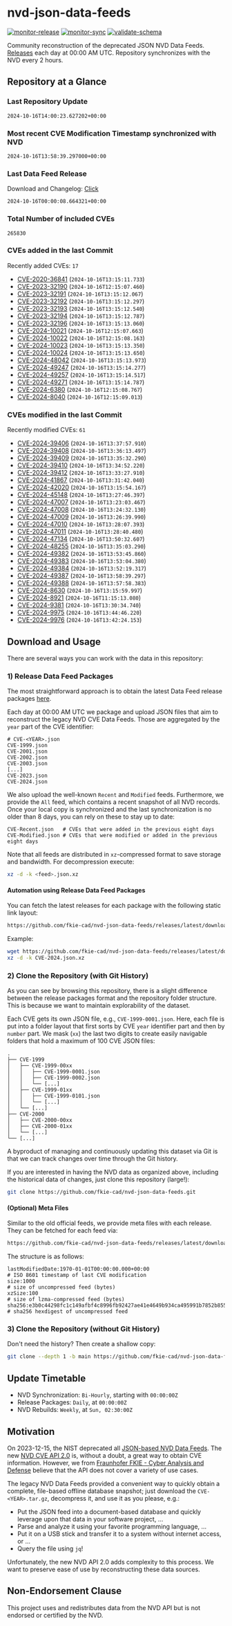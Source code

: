 # nvd-json-data-feeds

[![monitor-release](https://github.com/fkie-cad/nvd-json-data-feeds/actions/workflows/monitor_release.yml/badge.svg)](https://github.com/fkie-cad/nvd-json-data-feeds/actions/workflows/monitor_release.yml)
[![monitor-sync](https://github.com/fkie-cad/nvd-json-data-feeds/actions/workflows/monitor_sync.yml/badge.svg)](https://github.com/fkie-cad/nvd-json-data-feeds/actions/workflows/monitor_sync.yml)
[![validate-schema](https://github.com/fkie-cad/nvd-json-data-feeds/actions/workflows/validate_schema.yml/badge.svg)](https://github.com/fkie-cad/nvd-json-data-feeds/actions/workflows/validate_schema.yml)

Community reconstruction of the deprecated JSON NVD Data Feeds.
[Releases](https://github.com/fkie-cad/nvd-json-data-feeds/releases/latest) each day at 00:00 AM UTC.
Repository synchronizes with the NVD every 2 hours.

## Repository at a Glance

### Last Repository Update

```plain
2024-10-16T14:00:23.627202+00:00
```

### Most recent CVE Modification Timestamp synchronized with NVD

```plain
2024-10-16T13:58:39.297000+00:00
```

### Last Data Feed Release

Download and Changelog: [Click](https://github.com/fkie-cad/nvd-json-data-feeds/releases/latest)

```plain
2024-10-16T00:00:08.664321+00:00
```

### Total Number of included CVEs

```plain
265830
```

### CVEs added in the last Commit

Recently added CVEs: `17`

- [CVE-2020-36841](CVE-2020/CVE-2020-368xx/CVE-2020-36841.json) (`2024-10-16T13:15:11.733`)
- [CVE-2023-32190](CVE-2023/CVE-2023-321xx/CVE-2023-32190.json) (`2024-10-16T12:15:07.460`)
- [CVE-2023-32191](CVE-2023/CVE-2023-321xx/CVE-2023-32191.json) (`2024-10-16T13:15:12.067`)
- [CVE-2023-32192](CVE-2023/CVE-2023-321xx/CVE-2023-32192.json) (`2024-10-16T13:15:12.297`)
- [CVE-2023-32193](CVE-2023/CVE-2023-321xx/CVE-2023-32193.json) (`2024-10-16T13:15:12.540`)
- [CVE-2023-32194](CVE-2023/CVE-2023-321xx/CVE-2023-32194.json) (`2024-10-16T13:15:12.787`)
- [CVE-2023-32196](CVE-2023/CVE-2023-321xx/CVE-2023-32196.json) (`2024-10-16T13:15:13.060`)
- [CVE-2024-10021](CVE-2024/CVE-2024-100xx/CVE-2024-10021.json) (`2024-10-16T12:15:07.663`)
- [CVE-2024-10022](CVE-2024/CVE-2024-100xx/CVE-2024-10022.json) (`2024-10-16T12:15:08.163`)
- [CVE-2024-10023](CVE-2024/CVE-2024-100xx/CVE-2024-10023.json) (`2024-10-16T13:15:13.350`)
- [CVE-2024-10024](CVE-2024/CVE-2024-100xx/CVE-2024-10024.json) (`2024-10-16T13:15:13.650`)
- [CVE-2024-48042](CVE-2024/CVE-2024-480xx/CVE-2024-48042.json) (`2024-10-16T13:15:13.973`)
- [CVE-2024-49247](CVE-2024/CVE-2024-492xx/CVE-2024-49247.json) (`2024-10-16T13:15:14.277`)
- [CVE-2024-49257](CVE-2024/CVE-2024-492xx/CVE-2024-49257.json) (`2024-10-16T13:15:14.517`)
- [CVE-2024-49271](CVE-2024/CVE-2024-492xx/CVE-2024-49271.json) (`2024-10-16T13:15:14.787`)
- [CVE-2024-6380](CVE-2024/CVE-2024-63xx/CVE-2024-6380.json) (`2024-10-16T12:15:08.767`)
- [CVE-2024-8040](CVE-2024/CVE-2024-80xx/CVE-2024-8040.json) (`2024-10-16T12:15:09.013`)


### CVEs modified in the last Commit

Recently modified CVEs: `61`

- [CVE-2024-39406](CVE-2024/CVE-2024-394xx/CVE-2024-39406.json) (`2024-10-16T13:37:57.910`)
- [CVE-2024-39408](CVE-2024/CVE-2024-394xx/CVE-2024-39408.json) (`2024-10-16T13:36:13.497`)
- [CVE-2024-39409](CVE-2024/CVE-2024-394xx/CVE-2024-39409.json) (`2024-10-16T13:35:32.290`)
- [CVE-2024-39410](CVE-2024/CVE-2024-394xx/CVE-2024-39410.json) (`2024-10-16T13:34:52.220`)
- [CVE-2024-39412](CVE-2024/CVE-2024-394xx/CVE-2024-39412.json) (`2024-10-16T13:33:27.910`)
- [CVE-2024-41867](CVE-2024/CVE-2024-418xx/CVE-2024-41867.json) (`2024-10-16T13:31:42.040`)
- [CVE-2024-42020](CVE-2024/CVE-2024-420xx/CVE-2024-42020.json) (`2024-10-16T13:15:54.167`)
- [CVE-2024-45148](CVE-2024/CVE-2024-451xx/CVE-2024-45148.json) (`2024-10-16T13:27:46.397`)
- [CVE-2024-47007](CVE-2024/CVE-2024-470xx/CVE-2024-47007.json) (`2024-10-16T13:23:03.467`)
- [CVE-2024-47008](CVE-2024/CVE-2024-470xx/CVE-2024-47008.json) (`2024-10-16T13:24:32.130`)
- [CVE-2024-47009](CVE-2024/CVE-2024-470xx/CVE-2024-47009.json) (`2024-10-16T13:26:39.990`)
- [CVE-2024-47010](CVE-2024/CVE-2024-470xx/CVE-2024-47010.json) (`2024-10-16T13:28:07.393`)
- [CVE-2024-47011](CVE-2024/CVE-2024-470xx/CVE-2024-47011.json) (`2024-10-16T13:28:40.480`)
- [CVE-2024-47134](CVE-2024/CVE-2024-471xx/CVE-2024-47134.json) (`2024-10-16T13:50:32.607`)
- [CVE-2024-48255](CVE-2024/CVE-2024-482xx/CVE-2024-48255.json) (`2024-10-16T13:35:03.290`)
- [CVE-2024-49382](CVE-2024/CVE-2024-493xx/CVE-2024-49382.json) (`2024-10-16T13:53:45.860`)
- [CVE-2024-49383](CVE-2024/CVE-2024-493xx/CVE-2024-49383.json) (`2024-10-16T13:53:04.380`)
- [CVE-2024-49384](CVE-2024/CVE-2024-493xx/CVE-2024-49384.json) (`2024-10-16T13:52:19.317`)
- [CVE-2024-49387](CVE-2024/CVE-2024-493xx/CVE-2024-49387.json) (`2024-10-16T13:58:39.297`)
- [CVE-2024-49388](CVE-2024/CVE-2024-493xx/CVE-2024-49388.json) (`2024-10-16T13:57:58.383`)
- [CVE-2024-8630](CVE-2024/CVE-2024-86xx/CVE-2024-8630.json) (`2024-10-16T13:15:59.997`)
- [CVE-2024-8921](CVE-2024/CVE-2024-89xx/CVE-2024-8921.json) (`2024-10-16T11:15:13.080`)
- [CVE-2024-9381](CVE-2024/CVE-2024-93xx/CVE-2024-9381.json) (`2024-10-16T13:30:34.740`)
- [CVE-2024-9975](CVE-2024/CVE-2024-99xx/CVE-2024-9975.json) (`2024-10-16T13:44:46.220`)
- [CVE-2024-9976](CVE-2024/CVE-2024-99xx/CVE-2024-9976.json) (`2024-10-16T13:42:24.153`)


## Download and Usage

There are several ways you can work with the data in this repository:

### 1) Release Data Feed Packages

The most straightforward approach is to obtain the latest Data Feed release packages [here](https://github.com/fkie-cad/nvd-json-data-feeds/releases/latest).

Each day at 00:00 AM UTC we package and upload JSON files that aim to reconstruct the legacy NVD CVE Data Feeds.
Those are aggregated by the `year` part of the CVE identifier:

```
# CVE-<YEAR>.json
CVE-1999.json
CVE-2001.json
CVE-2002.json
CVE-2003.json
[...]
CVE-2023.json
CVE-2024.json
```

We also upload the well-known `Recent` and `Modified` feeds.
Furthermore, we provide the `All` feed, which contains a recent snapshot of all NVD records.
Once your local copy is synchronized and the last synchronization is no older than 8 days, you can rely on these to stay up to date:

```plain
CVE-Recent.json   # CVEs that were added in the previous eight days
CVE-Modified.json # CVEs that were modified or added in the previous eight days
```

Note that all feeds are distributed in `xz`-compressed format to save storage and bandwidth.
For decompression execute:

```sh
xz -d -k <feed>.json.xz
```

#### Automation using Release Data Feed Packages

You can fetch the latest releases for each package with the following static link layout:

```sh
https://github.com/fkie-cad/nvd-json-data-feeds/releases/latest/download/CVE-<YEAR>.json.xz
```

Example:

```sh
wget https://github.com/fkie-cad/nvd-json-data-feeds/releases/latest/download/CVE-2024.json.xz
xz -d -k CVE-2024.json.xz
```

### 2) Clone the Repository (with Git History)

As you can see by browsing this repository, there is a slight difference between the release packages format and the repository folder structure.
This is because we want to maintain explorability of the dataset.

Each CVE gets its own JSON file, e.g., `CVE-1999-0001.json`.
Here, each file is put into a folder layout that first sorts by CVE `year` identifier part and then by `number` part.
We mask (`xx`) the last two digits to create easily navigable folders that hold a maximum of 100 CVE JSON files:

```plain
.
├── CVE-1999
│   ├── CVE-1999-00xx
│   │   ├── CVE-1999-0001.json
│   │   ├── CVE-1999-0002.json
│   │   └── [...]
│   ├── CVE-1999-01xx
│   │   ├── CVE-1999-0101.json
│   │   └── [...]
│   └── [...]
├── CVE-2000
│   ├── CVE-2000-00xx
│   ├── CVE-2000-01xx
│   └── [...]
└── [...]
```

A byproduct of managing and continuously updating this dataset via Git is that we can track changes over time through the Git history.

If you are interested in having the NVD data as organized above, including the historical data of changes, just clone this repository (large!):

```sh
git clone https://github.com/fkie-cad/nvd-json-data-feeds.git
```

#### (Optional) Meta Files

Similar to the old official feeds, we provide meta files with each release. They can be fetched for each feed via:

```sh
https://github.com/fkie-cad/nvd-json-data-feeds/releases/latest/download/CVE-<YEAR>.meta
```

The structure is as follows:

```plain
lastModifiedDate:1970-01-01T00:00:00.000+00:00                          # ISO 8601 timestamp of last CVE modification
size:1000                                                               # size of uncompressed feed (bytes)
xzSize:100                                                              # size of lzma-compressed feed (bytes)
sha256:e3b0c44298fc1c149afbf4c8996fb92427ae41e4649b934ca495991b7852b855 # sha256 hexdigest of uncompressed feed
```

### 3) Clone the Repository (without Git History)

Don't need the history? Then create a shallow copy:

```sh
git clone --depth 1 -b main https://github.com/fkie-cad/nvd-json-data-feeds.git
```


## Update Timetable

* NVD Synchronization: `Bi-Hourly`, starting with `00:00:00Z`
* Release Packages: `Daily`, at `00:00:00Z`
* NVD Rebuilds: `Weekly`, at `Sun, 02:30:00Z`


## Motivation

On 2023-12-15, the NIST deprecated all [JSON-based NVD Data Feeds](https://nvd.nist.gov/vuln/data-feeds#divRetirementBanner-1).
The new [NVD CVE API 2.0](https://nvd.nist.gov/developers/vulnerabilities) is, without a doubt, a great way to obtain CVE information.
However, we from [Fraunhofer FKIE - Cyber Analysis and Defense](https://www.fkie.fraunhofer.de/en/departments/cad.html) believe that the API does not cover a variety of use cases.

The legacy NVD Data Feeds provided a convenient way to quickly obtain a complete, file-based offline database snapshot; just download the `CVE-<YEAR>.tar.gz`, decompress it, and use it as you please, e.g.:

- Put the JSON feed into a document-based database and quickly leverage upon that data in your software project, ...
- Parse and analyze it using your favorite programming language, ...
- Put it on a USB stick and transfer it to a system without internet access, or ...
- Query the file using `jq`!

Unfortunately, the new NVD API 2.0 adds complexity to this process.
We want to preserve ease of use by reconstructing these data sources.

## Non-Endorsement Clause

This project uses and redistributes data from the NVD API but is not endorsed or certified by the NVD.